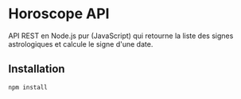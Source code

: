 # Horoscope API

API REST en Node.js pur (JavaScript) qui retourne la liste des signes astrologiques et calcule le signe d'une date.

## Installation

```bash
npm install
```
